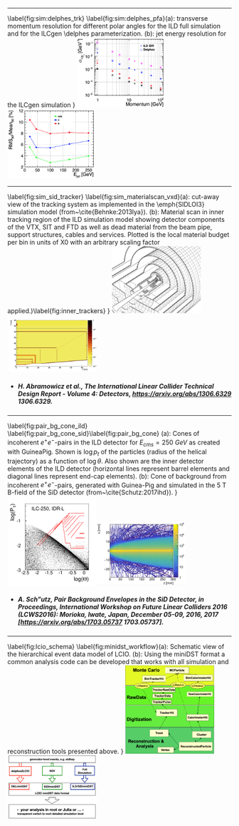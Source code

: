
 
-----
 \label{fig:sim:delphes_trk}  \label{fig:sim:delphes_pfa}(a): transverse momentum resolution for different polar angles for the ILD full simulation and for the ILCgen \delphes parameterization. (b): jet energy resolution for the ILCgen simulation }
[<img src="figures/delphes_tracking.png" width="200" />](figures/delphes_tracking.png)[<img src="figures/delphes_PFA.png" width="200" />](figures/delphes_PFA.png)



 
-----
 \label{fig:sim_sid_tracker} \label{fig:sim_materialscan_vxd}(a): cut-away view of the tracking system as implemented in the \emph{SIDLOI3} simulation model (from~\cite{Behnke:2013lya}). (b): Material scan in inner tracking region of the ILD simulation model showing detector components of the VTX, SIT and FTD as well as dead material from the beam pipe, support structures, cables and services. Plotted is the local material budget per bin in units of X0 with an arbitrary scaling factor applied.)\label{fig:inner_trackers} }
[<img src="figures/SiD_tracker_simmodel.png" width="200" />](figures/SiD_tracker_simmodel.png)[<img src="figures/ILD_large_inner_tracker_x0_scan.png" width="200" />](figures/ILD_large_inner_tracker_x0_scan.png)

- ##### H. Abramowicz et al., The International Linear Collider Technical Design Report - Volume 4: Detectors, https://arxiv.org/abs/1306.6329  1306.6329.  



 
-----
 \label{fig:pair_bg_cone_ild} \label{fig:pair_bg_cone_sid}\label{fig:pair_bg_cone} (a): Cones of incoherent  $e^+e^-$-pairs in the ILD detector for $E_{cms}=250~GeV$ as created with GuineaPig. Shown is $\log{p_t}$ of the particles (radius of the helical trajectory) as a function of $\log{\theta}$. Also shown are the inner detector elements of the ILD detector (horizontal lines represent barrel elements and diagonal lines represent end-cap elements).   (b): Cone of background from incoherent $e^+e^-$-pairs, generated with Guinea-Pig and simulated in the 5 T B-field of the SiD detector (from~\cite{Schutz:2017ihd}). }
[<img src="figures/250-small-scale_freps_strong_weak.png" width="200" />](figures/250-small-scale_freps_strong_weak.png)[<img src="figures/pair_bg_cone_SiD.png" width="200" />](figures/pair_bg_cone_SiD.png)

- ##### A. Sch\"utz, Pair Background Envelopes in the SiD Detector,  in Proceedings, International Workshop on Future Linear Colliders 2016 (LCWS2016): Morioka, Iwate, Japan, December 05-09, 2016, 2017 [https://arxiv.org/abs/1703.05737  1703.05737].  



 
-----
 \label{fig:lcio_schema} \label{fig:minidst_workflow}(a): Schematic view of the hierarchical event data model of LCIO. (b): Using the miniDST format a common analysis code can be developed that works with all simulation and reconstruction tools presented above. }
[<img src="figures/lcio_edm_schema.png" width="200" />](figures/lcio_edm_schema.png)[<img src="figures/miniDST_sim_workflow.png" width="200" />](figures/miniDST_sim_workflow.png)


